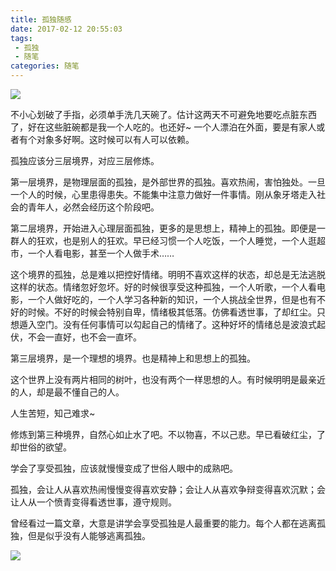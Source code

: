 ```yaml
---
title: 孤独随感
date: 2017-02-12 20:55:03
tags:
 - 孤独
 - 随笔
categories: 随笔
---
```

![](http://o9z6i1a1s.bkt.clouddn.com/lonely.jpg)

不小心划破了手指，必须单手洗几天碗了。估计这两天不可避免地要吃点脏东西了，好在这些脏碗都是我一个人吃的。也还好~
一个人漂泊在外面，要是有家人或者有个对象多好啊。这时候可以有人可以依赖。

<!--more-->

孤独应该分三层境界，对应三层修炼。

第一层境界，是物理层面的孤独，是外部世界的孤独。喜欢热闹，害怕独处。一旦一个人的时候，心里患得患失。不能集中注意力做好一件事情。刚从象牙塔走入社会的青年人，必然会经历这个阶段吧。

第二层境界，开始进入心理层面孤独，更多的是思想上，精神上的孤独。即便是一群人的狂欢，也是别人的狂欢。早已经习惯一个人吃饭，一个人睡觉，一个人逛超市，一个人看电影，甚至一个人做手术……

这个境界的孤独，总是难以把控好情绪。明明不喜欢这样的状态，却总是无法逃脱这样的状态。情绪忽好忽坏。好的时候很享受这种孤独，一个人听歌，一个人看电影，一个人做好吃的，一个人学习各种新的知识，一个人挑战全世界，但是也有不好的时候。不好的时候会特别自卑，情绪极其低落。仿佛看透世事，了却红尘。只想遁入空门。没有任何事情可以勾起自己的情绪了。这种好坏的情绪总是波浪式起伏，不会一直好，也不会一直坏。

第三层境界，是一个理想的境界。也是精神上和思想上的孤独。

这个世界上没有两片相同的树叶，也没有两个一样思想的人。有时候明明是最亲近的人，却是最不懂自己的人。

人生苦短，知己难求~

修炼到第三种境界，自然心如止水了吧。不以物喜，不以己悲。早已看破红尘，了却世俗的欲望。

学会了享受孤独，应该就慢慢变成了世俗人眼中的成熟吧。

孤独，会让人从喜欢热闹慢慢变得喜欢安静；会让人从喜欢争辩变得喜欢沉默；会让人从一个愤青变得看透世事，遵守规则。

曾经看过一篇文章，大意是讲学会享受孤独是人最重要的能力。每个人都在逃离孤独，但是似乎没有人能够逃离孤独。

![](http://o9z6i1a1s.bkt.clouddn.com/qrcode_for_gh_71949902d944_258.jpg)
